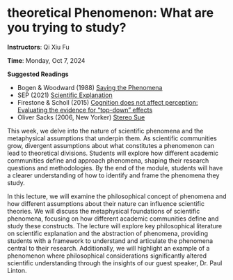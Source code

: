 # **theoretical** Phenomenon: What are you trying to study?

**Instructors**: Qi Xiu Fu   

**Time**: Monday, Oct 7, 2024      

**Suggested Readings**      
- Bogen & Woodward (1988) [Saving the Phenomena](https://fitelson.org/woodward/bogen.pdf)
- SEP (2021) [Scientific Explanation](https://seop.illc.uva.nl/entries/scientific-explanation/)
- Firestone & Scholl (2015) [Cognition does not affect perception: Evaluating the evidence for “top-down” effects](https://www.cambridge.org/core/journals/behavioral-and-brain-sciences/article/cognition-does-not-affect-perception-evaluating-the-evidence-for-topdown-effects/920E2AE74C642DD3CB3FA8160EA1D84A)
- Oliver Sacks (2006, New Yorker) [Stereo Sue](https://www.newyorker.com/magazine/2006/06/19/stereo-sue)

This week, we delve into the nature of scientific phenomena and the metaphysical assumptions that underpin them. As scientific communities grow, divergent assumptions about what constitutes a phenomenon can lead to theoretical divisions. Students will explore how different academic communities define and approach phenomena, shaping their research questions and methodologies. By the end of the module, students will have a clearer understanding of how to identify and frame the phenomena they study.

In this lecture, we will examine the philosophical concept of phenomena and how different assumptions about their nature can influence scientific theories. We will discuss the metaphysical foundations of scientific phenomena, focusing on how different academic communities define and study these constructs. The lecture will explore key philosophical literature on scientific explanation and the abstraction of phenomena, providing students with a framework to understand and articulate the phenomena central to their research. Additionally, we will highlight an example of a phenomenon where philosophical considerations significantly altered scientific understanding through the insights of our guest speaker, Dr. Paul Linton.